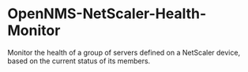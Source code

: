 OpenNMS-NetScaler-Health-Monitor
================================

Monitor the health of a group of servers defined on a NetScaler device, based on the current status of its members.
